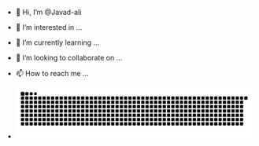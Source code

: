 - 👋 Hi, I’m @Javad-ali
- 👀 I’m interested in ...
- 🌱 I’m currently learning ...
- 💞️ I’m looking to collaborate on ...
- 📫 How to reach me ...


- ![Snake animation Contribution Graph](https://raw.githubusercontent.com/Anmol-Baranwal/Anmol-Baranwal/output/github-contribution-grid-snake-dark.svg)

<!---
Javad-ali/Javad-ali is a ✨ special ✨ repository because its `README.md` (this file) appears on your GitHub profile.
You can click the Preview link to take a look at your changes.
--->
